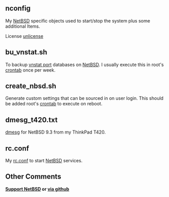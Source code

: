 ## nconfig
My [NetBSD](https://www.netbsd.org/) specific objects
used to start/stop the system plus some additional Items.

License [unlicense](https://unlicense.org)

## bu\_vnstat.sh
To backup
[vnstat port](https://pkgsrc.se/net/vnstat)
databases on
[NetBSD](https://www.netbsd.org/).
I usually execute this in root's 
[crontab](https://man.netbsd.org/crontab.1)
once per week.

## create\_nbsd.sh
Generate custom settings that can be sourced in on user login.
This should be added root's
[crontab](https://man.netbsd.org/crontab.1)
to execute on reboot.

## dmesg\_t420.txt
[dmesg](https://man.netbsd.org/dmesg.8) for NetBSD 9.3 from
my ThinkPad T420.

## rc.conf
My [rc.conf](https://man.netbsd.org/rc.conf.5)
to start [NetBSD](https://www.netbsd.org/)
services.

## Other Comments
**[Support NetBSD](https://www.netbsd.org/donations/) or
[via github](https://github.com/sponsors/NetBSD)**
